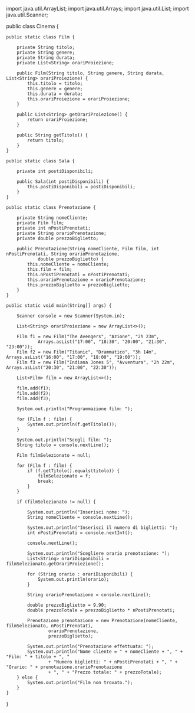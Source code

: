 import java.util.ArrayList;
import java.util.Arrays;
import java.util.List;
import java.util.Scanner;

public class Cinema {

    public static class Film {

        private String titolo;
        private String genere;
        private String durata;
        private List<String> orariProiezione;

        public Film(String titolo, String genere, String durata, List<String> orariProiezione) {
            this.titolo = titolo;
            this.genere = genere;
            this.durata = durata;
            this.orariProiezione = orariProiezione;
        }

        public List<String> getOrariProiezione() {
            return orariProiezione;
        }

        public String getTitolo() {
            return titolo;
        }
    }

    public static class Sala {

        private int postiDisponibili;

        public Sala(int postiDisponibili) {
            this.postiDisponibili = postiDisponibili;
        }
    }

    public static class Prenotazione {

        private String nomeCliente;
        private Film film;
        private int nPostiPrenotati;
        private String orarioPrenotazione;
        private double prezzoBiglietto;

        public Prenotazione(String nomeCliente, Film film, int nPostiPrenotati, String orarioPrenotazione,
                double prezzoBiglietto) {
            this.nomeCliente = nomeCliente;
            this.film = film;
            this.nPostiPrenotati = nPostiPrenotati;
            this.orarioPrenotazione = orarioPrenotazione;
            this.prezzoBiglietto = prezzoBiglietto;
        }
    }

    public static void main(String[] args) {

        Scanner console = new Scanner(System.in);

        List<String> orariProiezione = new ArrayList<>();

        Film f1 = new Film("The Avengers", "Azione", "2h 23m",
                Arrays.asList("17:00", "18:30", "20:00", "21:30", "23:00"));
        Film f2 = new Film("Titanic", "Drammatico", "3h 14m", Arrays.asList("16:00", "17:00", "18:00", "19:00"));
        Film f3 = new Film("Indiana Jones 5", "Avventura", "2h 22m", Arrays.asList("20:30", "21:00", "22:30"));

        List<Film> film = new ArrayList<>();

        film.add(f1);
        film.add(f2);
        film.add(f3);

        System.out.println("Programmazione film: ");

        for (Film f : film) {
            System.out.println(f.getTitolo());
        }

        System.out.println("Scegli film: ");
        String titolo = console.nextLine();

        Film filmSelezionato = null;

        for (Film f : film) {
            if (f.getTitolo().equals(titolo)) {
                filmSelezionato = f;
                break;
            }
        }

        if (filmSelezionato != null) {

            System.out.println("Inserisci nome: ");
            String nomeCliente = console.nextLine();

            System.out.println("Inserisci il numero di biglietti: ");
            int nPostiPrenotati = console.nextInt();

            console.nextLine();

            System.out.println("Scegliere orario prenotazione: ");
            List<String> orariDisponibili = filmSelezionato.getOrariProiezione();

            for (String orario : orariDisponibili) {
                System.out.println(orario);
            }

            String orarioPrenotazione = console.nextLine();

            double prezzoBiglietto = 9.90;
            double prezzoTotale = prezzoBiglietto * nPostiPrenotati;

            Prenotazione prenotazione = new Prenotazione(nomeCliente, filmSelezionato, nPostiPrenotati,
                    orarioPrenotazione,
                    prezzoBiglietto);

            System.out.println("Prenotazione effettuata: ");
            System.out.println("Nome cliente = " + nomeCliente + ", " + "Film: " + titolo + ", "
                    + "Numero biglietti: " + nPostiPrenotati + ", " + "Orario: " + prenotazione.orarioPrenotazione
                    + ", " + "Prezzo totale: " + prezzoTotale);
        } else {
            System.out.println("Film non trovato.");
        }
    }
}
